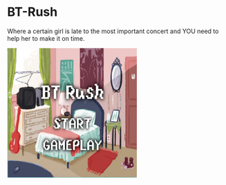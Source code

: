 <h1>BT-Rush</h1>
<p>Where a certain girl is late to the most important concert and YOU need to help her to make it on time.</p>
<img src="https://raw.githubusercontent.com/MyNameIsJingWei/BT-Rush/master/Project%20BT%20Rush/Capture.PNG" width="300" height="300"> 
